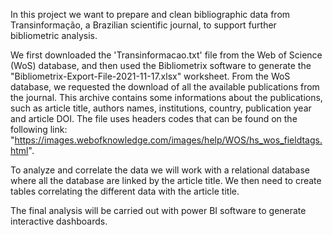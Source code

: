 In this project we want to prepare and clean bibliographic data from Transinformação, a Brazilian scientific journal, to support further bibliometric analysis.

We first downloaded the 'Transinformacao.txt' file from the Web of Science (WoS) database, and then used the Bibliometrix software to generate the "Bibliometrix-Export-File-2021-11-17.xlsx" worksheet. From the WoS database, we requested the download of all the available publications from the journal. This archive contains some informations about the publications, such as article title, authors names, institutions, country, publication year and article DOI. The file uses headers codes that can be found on the following link: "https://images.webofknowledge.com/images/help/WOS/hs_wos_fieldtags.html".

To analyze and correlate the data we will work with a relational database where all the database are linked by the article title.
We then need to create tables correlating the different data with the article title.

The final analysis will be carried out with power BI software to generate interactive dashboards.
